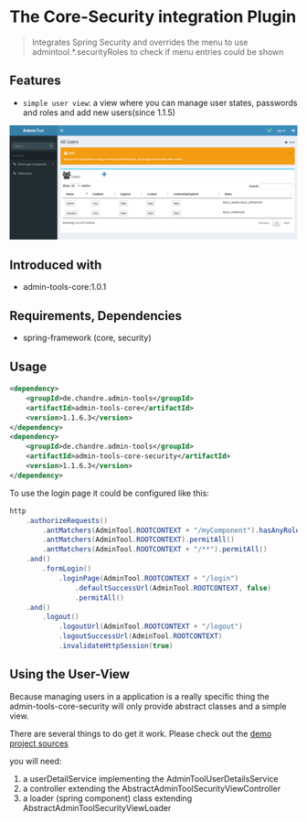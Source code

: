 # The Core-Security integration Plugin
> Integrates Spring Security and overrides the menu to use admintool.*.securityRoles to check if menu entries could be shown

## Features
* `simple user view`: a view where you can manage user states, passwords and roles and add new users(since 1.1.5)

![Preview image](doc/screen_userview_org.png?raw=true "AdminTool User-View UI")

## Introduced with
* admin-tools-core:1.0.1

## Requirements, Dependencies
* spring-framework (core, security)


## Usage

```xml
<dependency>
	<groupId>de.chandre.admin-tools</groupId>
	<artifactId>admin-tools-core</artifactId>
	<version>1.1.6.3</version>
</dependency>
<dependency>
	<groupId>de.chandre.admin-tools</groupId>
	<artifactId>admin-tools-core-security</artifactId>
	<version>1.1.6.3</version>
</dependency>
```

To use the login page it could be configured like this:
```java
http
	.authorizeRequests()
		.antMatchers(AdminTool.ROOTCONTEXT + "/myComponent").hasAnyRole("ADMIN", "USER")
		.antMatchers(AdminTool.ROOTCONTEXT).permitAll()
		.antMatchers(AdminTool.ROOTCONTEXT + "/**").permitAll()
	.and()
		.formLogin()
			.loginPage(AdminTool.ROOTCONTEXT + "/login")
				.defaultSuccessUrl(AdminTool.ROOTCONTEXT, false)
				.permitAll()
	.and()
		.logout()
			.logoutUrl(AdminTool.ROOTCONTEXT + "/logout")
			.logoutSuccessUrl(AdminTool.ROOTCONTEXT)
			.invalidateHttpSession(true)
```

## Using the User-View

Because managing users in a application is a really specific thing the admin-tools-core-security will only provide abstract classes and a simple view.

There are several things to do get it work. Please check out the [demo project sources](https://github.com/andrehertwig/admintool/tree/develop/admin-tools-demo-core/src/main/java/de/chandre/admintool/security)

you will need:
1. a userDetailService implementing the AdminToolUserDetailsService
2. a controller extending the AbstractAdminToolSecurityViewController
3. a loader (spring component) class extending AbstractAdminToolSecurityViewLoader
